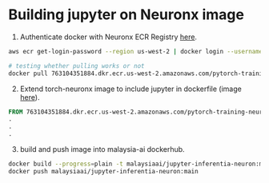 # Building jupyter on Neuronx image
1. Authenticate docker with Neuronx ECR Registry [here](https://github.com/aws/deep-learning-containers/blob/master/available_images.md#user-content-neuron-containers).

```bash
aws ecr get-login-password --region us-west-2 | docker login --username AWS --password-stdin 763104351884.dkr.ecr.us-west-2.amazonaws.com

# testing whether pulling works or not
docker pull 763104351884.dkr.ecr.us-west-2.amazonaws.com/pytorch-training-neuronx:1.13.1-neuronx-py310-sdk2.15.0-ubuntu20.04
```

2. Extend torch-neuronx image to include jupyter in dockerfile (image [here](https://github.com/aws/deep-learning-containers/blob/master/available_images.md#user-content-neuron-containers)).


```dockerfile
FROM 763104351884.dkr.ecr.us-west-2.amazonaws.com/pytorch-training-neuronx:1.13.1-neuronx-py310-sdk2.15.0-ubuntu20.04
.
.
.
```

3. build and push image into malaysia-ai dockerhub.

```bash
docker build --progress=plain -t malaysiaai/jupyter-inferentia-neuron:main .
docker push malaysiaai/jupyter-inferentia-neuron:main
```
